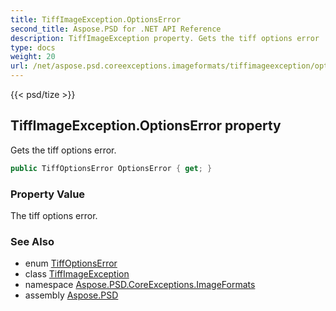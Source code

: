 ```yaml
---
title: TiffImageException.OptionsError
second_title: Aspose.PSD for .NET API Reference
description: TiffImageException property. Gets the tiff options error
type: docs
weight: 20
url: /net/aspose.psd.coreexceptions.imageformats/tiffimageexception/optionserror/
---
```

{{< psd/tize >}}
## TiffImageException.OptionsError property

Gets the tiff options error.

```csharp
public TiffOptionsError OptionsError { get; }
```

### Property Value

The tiff options error.

### See Also

* enum [TiffOptionsError](../../../aspose.psd.imageoptions/tiffoptionserror/)
* class [TiffImageException](../)
* namespace [Aspose.PSD.CoreExceptions.ImageFormats](../../tiffimageexception/)
* assembly [Aspose.PSD](../../../)


